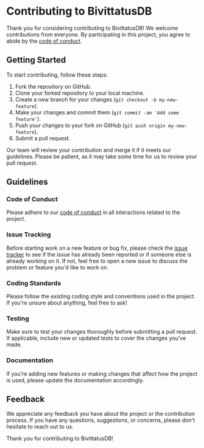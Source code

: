 # Contributing to BivittatusDB

Thank you for considering contributing to BivittatusDB! We welcome contributions from everyone. By participating in this project, you agree to abide by the [code of conduct](CODE_OF_CONDUCT.md).

## Getting Started

To start contributing, follow these steps:

1. Fork the repository on GitHub.
2. Clone your forked repository to your local machine.
3. Create a new branch for your changes (`git checkout -b my-new-feature`).
4. Make your changes and commit them (`git commit -am 'Add some feature'`).
5. Push your changes to your fork on GitHub (`git push origin my-new-feature`).
6. Submit a pull request.

Our team will review your contribution and merge it if it meets our guidelines. Please be patient, as it may take some time for us to review your pull request.

## Guidelines

### Code of Conduct

Please adhere to our [code of conduct](CODE_OF_CONDUCT.md) in all interactions related to the project.

### Issue Tracking

Before starting work on a new feature or bug fix, please check the [issue tracker](https://github.com/harbingeroffire/BivittatusDB/issues) to see if the issue has already been reported or if someone else is already working on it. If not, feel free to open a new issue to discuss the problem or feature you'd like to work on.

### Coding Standards

Please follow the existing coding style and conventions used in the project. If you're unsure about anything, feel free to ask!

### Testing

Make sure to test your changes thoroughly before submitting a pull request. If applicable, include new or updated tests to cover the changes you've made.

### Documentation

If you're adding new features or making changes that affect how the project is used, please update the documentation accordingly.

## Feedback

We appreciate any feedback you have about the project or the contribution process. If you have any questions, suggestions, or concerns, please don't hesitate to reach out to us.

Thank you for contributing to BivittatusDB!
